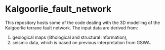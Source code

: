 # Kalgoorlie_fault_network

This repository hosts some of the code dealing with the 3D modelling of the Kalgoorlie terrane fault network. The input data are derived from: 
1) geological maps (lithological and structural information), 
2) seismic data, which is based on previous interpretation from GSWA. 
